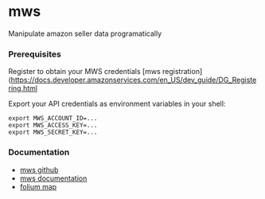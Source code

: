 # mws
Manipulate amazon seller data programatically
### Prerequisites<br/>
Register to obtain your MWS credentials [mws registration](https://docs.developer.amazonservices.com/en_US/dev_guide/DG_Registering.html<br/>

Export your API credentials as environment variables in your shell:<br/>
```
export MWS_ACCOUNT_ID=...
export MWS_ACCESS_KEY=...
export MWS_SECRET_KEY=...
```
### Documentation<br/>
* [mws github](https://github.com/python-amazon-mws/python-amazon-mws)
* [mws documentation](http://docs.developer.amazonservices.com/en_UK/dev_guide/index.html)
* [folium map](https://morioh.com/p/d896544d6977)
